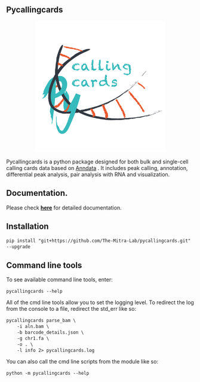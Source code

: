 ## Pycallingcards

<p align="center">
    <img src="./docs/pycallingcards_icon.png", width="350">
</p>

Pycallingcards is a python package designed for both bulk and single-cell calling cards data based on [Anndata](https://anndata.readthedocs.io/en/latest/) . 
It includes peak calling, annotation, differential peak analysis, pair analysis with RNA and visualization.

## Documentation.

Please check [**here**](https://pycallingcards.readthedocs.io/en/latest/tutorials.html) for detailed documentation.

## Installation

```shell
pip install "git+https://github.com/The-Mitra-Lab/pycallingcards.git" --upgrade
```

## Command line tools

To see available command line tools, enter:

```shell
pycallingcards --help
```

All of the cmd line tools allow you to set the logging level. To redirect the 
log from the console to a file, redirect the std_err like so:

```shell
pycallingcards parse_bam \
    -i aln.bam \
    -b barcode_details.json \
    -g chr1.fa \
    -o . \
    -l info 2> pycallingcards.log
```

You can also call the cmd line scripts from the module like so:

```shell
python -m pycallingcards --help
```